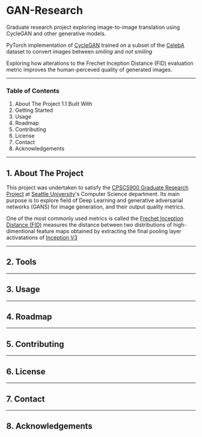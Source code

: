 # GAN-Research
Graduate research project exploring image-to-image translation using CycleGAN and other generative models.

PyTorch implementation of [CycleGAN](https://arxiv.org/abs/1703.10593) trained on a subset of the [CelebA](http://mmlab.ie.cuhk.edu.hk/projects/CelebA.html) dataset to convert images between *smiling* and *not smiling*

Exploring how alterations to the Frechet Inception Distance (FID) evaluation metric improves the human-perceved quality of generated images.

---

### Table of Contents
1. About The Project
1.1 Built With
2. Getting Started
3. Usage
4. Roadmap
5. Contributing
6. License
7. Contact
8. Acknowledgements

---

## 1. About The Project

This project was undertaken to satisfy the [CPSC5900 Graduate Research Project](https://www.seattleu.edu/scieng/computer-science/projects/grad-research/) at [Seattle University](https://www.seattleu.edu/scieng/computer-science/)'s Computer Science department. Its main purpose is to explore field of Deep Learning and generative adversarial networks (GANS) for image generation, and their output quality metrics.

One of the most commonly used metrics is called the [Frechet Inception Distance (FID)](https://en.wikipedia.org/wiki/Fr%C3%A9chet_inception_distance) measures the distance between two distributions of high-dimentional feature maps obtained by extracting the final pooling layer activatations of [Inception V3](https://arxiv.org/abs/1512.00567)






---

## 2. Tools


---

## 3. Usage


---

## 4. Roadmap



--- 

## 5. Contributing


---

## 6. License


---

## 7. Contact


---

## 8. Acknowledgements

